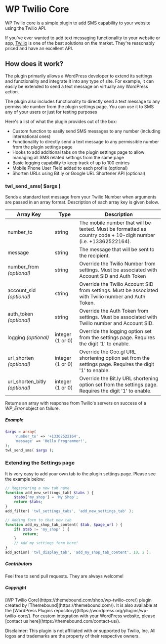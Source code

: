 # WP Twilio Core

WP Twilio core is a simple plugin to add SMS capability to your website using the Twilio API. 

If you've ever wanted to add text messaging functionality to your website or app, [Twilio](https://www.twilio.com/) is one of the best solutions on the market. They're reasonably priced and have an excellent API. 


How does it work?
-

The plugin primarily allows a WordPress developer to extend its settings and functionality and integrate it into any type of site. For example, it can easily be extended to send a text message on virtually any WordPress action.

The plugin also includes functionality to directly send a text message to any permissible number from the plugin settings page. You can use it to SMS any of your users or just for testing purposes

Here's a list of what the plugin provides out of the box:

* Custom function to easily send SMS messages to any number (including international ones)
* Functionality to directly send a text message to any permissible number from the plugin settings page
* Hooks to add additional tabs on the plugin settings page to allow managing all SMS related settings from the same page
* Basic logging capability to keep track of up to 100 entries
* Mobile Phone User Field added to each profile (optional)
* Shorten URLs using Bit.ly or Google URL Shortener API (optional)

<h3>twl_send_sms( $args )</h3>
<p>Sends a standard text message from your Twilio Number when arguments are passed in an array format. Description of each array key is given below.</p>

Array Key | Type | Description
------------- | ------------- | ----
number_to | string | The mobile number that will be texted. Must be formatted as country code + 10-digit number (i.e. +13362522164).
message | string | The message that will be sent to the recipient.
number_from *(optional)* | string | Override the Twilio Number from settings. Must be associated with Account SID and Auth Token
account_sid *(optional)* | string | Override the Twilio Account SID from settings. Must be associated with Twilio number and Auth Token.
auth_token *(optional)* | string | Override the Auth Token from settings. Must be associated with Twilio number and Account SID.
logging *(optional)* | integer (1 or 0) | Override the logging option set from the settings page. Requires the digit '1' to enable.
url_shorten *(optional)* | integer (1 or 0) | Override the Goo.gl URL shortening option set from the settings page. Requires the digit '1' to enable.
url_shorten_bitly *(optional)* | integer (1 or 0) | Override the Bit.ly URL shortening option set from the settings page. Requires the digit '1' to enable.

Returns an array with response from Twilio's servers on success of a *WP_Error* object on failure.

<h5>Example</h5>

```php
$args = array( 
	'number_to' => '+13362522164',
	'message' => 'Hello Programmer!',
); 
twl_send_sms( $args );	
```

<h3>Extending the Settings page</h3>
<p>It is very easy to add your own tab to the plugin settings page. Please see the example below:</p>

```php
// Registering a new tab name
function add_new_settings_tab( $tabs ) {
	$tabs['my_shop'] = 'My Shop';
	return $tabs;
}
add_filter( 'twl_settings_tabs', 'add_new_settings_tab' );

// Adding form to that new tab
function add_my_shop_tab_content( $tab, $page_url ) {
	if( $tab != 'my_shop' ) {
		return;
	} 
	// Add my settings form here!
}
add_action( 'twl_display_tab', 'add_my_shop_tab_content', 10, 2 );
```
<h5>Contributors</h5>
Feel free to send pull requests. They are always welcome!
	
<h5>Copyright</h5>
[WP Twilio Core](https://themebound.com/shop/wp-twilio-core/) plugin created by [Themebound](https://themebound.com/). It is also available at the [WordPress Plugins repository](https://wordpress.org/plugins/wp-twilio-core/). For custom integration with your WordPress website, please [contact us here](https://themebound.com/contact-us/).

Disclaimer: This plugin is not affiliated with or supported by Twilio, Inc. All logos and trademarks are the property of their respective owners.
